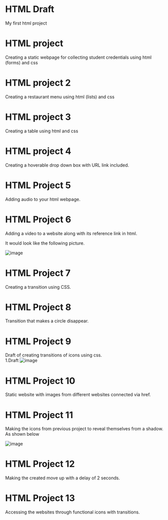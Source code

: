 

# HTML Draft
My first html project 

# HTML project

Creating a static webpage for collecting student credentials  using html (forms)  and css
<br>
# HTML project 2

Creating a restaurant menu using html (lists) and css
<br>
# HTML project 3

Creating a table using html and css
<br>
# HTML project 4

Creating  a hoverable drop down box with URL link included. 
<br>
# HTML Project 5

Adding audio to your html webpage.
<br>
# HTML Project 6

Adding a video to a website along with its reference link in html.

It would look like the following picture.

![image](https://github.com/Geus7/htmldraft/assets/137599918/84150080-67c4-4b32-ba31-624c06764974)
<br>
# HTML Project 7

Creating a transition using CSS.
<br>
# HTML Project 8

Transition that makes a circle disappear.
<br>
# HTML Project 9

Draft of creating transitions of icons using css.
<br>
 1.Draft
![image](https://github.com/Geus7/htmldraft/assets/137599918/767d8041-adf9-4928-baea-e6dd79481c3b)


# HTML Project 10

Static website with images from different websites connected via href.
<br>
# HTML Project 11

Making the icons from previous project to reveal themselves from a shadow.
As shown below

![image](https://github.com/Geus7/htmldraft/assets/137599918/adaaff4f-80a8-4b75-8fc3-d2d61842f925)
<br>
# HTML Project 12

Making the created move up with a delay of 2 seconds.
<br>

# HTML Project 13

Accessing the websites through functional icons with transitions.
<br>



